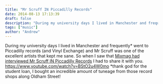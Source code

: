 ```yaml
---
title: "Mr Scruff IN Piccadilly Records"
date: 2014-08-13 17:13:39
draft: false
description: "During my university days I lived in Manchester and frequently went to Piccadilly records for my weekly music fix. Mr Scruff was one of the excellent artists that kept me sane."
tags: ["music"]
author: "Andrew"
---
```


During my university days I lived in Manchester and frequently\* went to Piccadilly records (and Vinyl Exchange) and Mr Scruff was one of the excellent artists that kept me sane. So when I saw that [Mixmag had interviewed Mr Scruff IN Piccadilly Records](http://www.mixmag.net/words/news/100-vnyl-welcome-piccadilly-records) I had to share it with you. https://www.youtube.com/watch?v=BStO2u4W0mo \*thank god for the student loan, I bought an incredible amount of tuneage from those record shops along Oldham Street!
